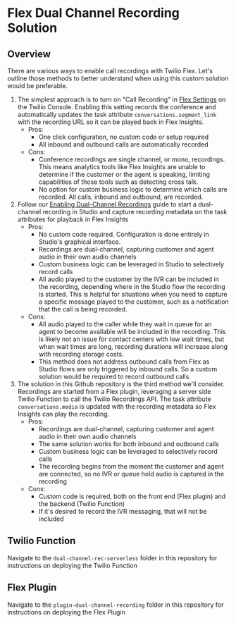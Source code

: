# Flex Dual Channel Recording Solution

## Overview
There are various ways to enable call recordings with Twilio Flex. Let's outline those methods to better understand when using this custom solution would be preferable.

1. The simplest approach is to turn on "Call Recording" in [Flex Settings](https://www.twilio.com/console/flex/settings) on the Twilio Console. Enabling this setting records the conference and automatically updates the task attribute `conversations.segment_link` with the recording URL so it can be played back in Flex Insights.
    * Pros:
      * One click configuration, no custom code or setup required
      * All inbound and outbound calls are automatically recorded
    * Cons:
      * Conference recordings are single channel, or mono, recordings. This means analytics tools like Flex Insights are unable to determine if the customer or the agent is speaking, limiting capabilities of those tools such as detecting cross talk.
      * No option for custom business logic to determine which calls are recorded. All calls, inbound and outbound, are recorded.
1. Follow our [Enabling Dual-Channel Recordings](https://www.twilio.com/docs/flex/developer/insights/enable-dual-channel-recordings#using-studio-to-enable-recordings) guide to start a dual-channel recording in Studio and capture recording metadata on the task attributes for playback in Flex Insights
    * Pros:
      * No custom code required. Configuration is done entirely in Studio's graphical interface.
      * Recordings are dual-channel, capturing customer and agent audio in their own audio channels
      * Custom business logic can be leveraged in Studio to selectively record calls
      * All audio played to the customer by the IVR can be included in the recording, depending where in the Studio flow the recording is started. This is helpful for situations when you need to capture a specific message played to the customer, such as a notification that the call is being recorded.
    * Cons:
      * All audio played to the caller while they wait in queue for an agent to become available will be included in the recording. This is likely not an issue for contact centers with low wait times, but when wait times are long, recording durations will increase along with recording storage costs.
      * This method does not address outbound calls from Flex as Studio flows are only triggered by inbound calls. So a custom solution would be required to record outbound calls.
1. The solution in this Github repository is the third method we'll consider. Recordings are started from a Flex plugin, leveraging a server side Twilio Function to call the Twilio Recordings API. The task attribute `conversations.media` is updated with the recording metadata so Flex Insights can play the recording.
    * Pros:
      * Recordings are dual-channel, capturing customer and agent audio in their own audio channels
      * The same solution works for both inbound and outbound calls
      * Custom business logic can be leveraged to selectively record calls
      * The recording begins from the moment the customer and agent are connected, so no IVR or queue hold audio is captured in the recording
    * Cons:
      * Custom code is required, both on the front end (Flex plugin) and the backend (Twilio Function)
      * If it's desired to record the IVR messaging, that will not be included

## Twilio Function
Navigate to the `dual-channel-rec-serverless` folder in this repository for instructions on deploying the Twilio Function

## Flex Plugin
Navigate to the `plugin-dual-channel-recording` folder in this repository for instructions on deploying the Flex Plugin